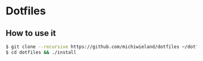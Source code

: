 # Dotfiles

## How to use it
```bash 
$ git clone --recursive https://github.com/michiwieland/dotfiles ~/dotfiles
$ cd dotfiles && ./install
```
